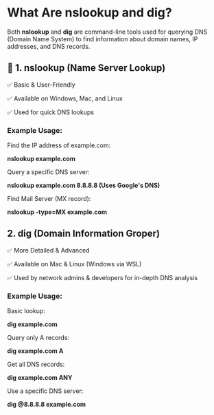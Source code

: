 # What Are nslookup and dig? 

Both **nslookup** and **dig** are command-line tools used for querying DNS (Domain Name System) to find information about domain names, IP addresses, and DNS records.

## 🔹 1. nslookup (Name Server Lookup)

✅ Basic & User-Friendly

✅ Available on Windows, Mac, and Linux

✅ Used for quick DNS lookups

### Example Usage:

Find the IP address of example.com:


**nslookup example.com**


Query a specific DNS server:


**nslookup example.com 8.8.8.8  (Uses Google's DNS)**


Find Mail Server (MX record):


**nslookup -type=MX example.com**



## 2. dig (Domain Information Groper)

✅ More Detailed & Advanced

✅ Available on Mac & Linux (Windows via WSL)

✅ Used by network admins & developers for in-depth DNS analysis

### Example Usage:
Basic lookup:

**dig example.com**


Query only A records:


**dig example.com A**


Get all DNS records:


**dig example.com ANY**


Use a specific DNS server:


**dig @8.8.8.8 example.com**